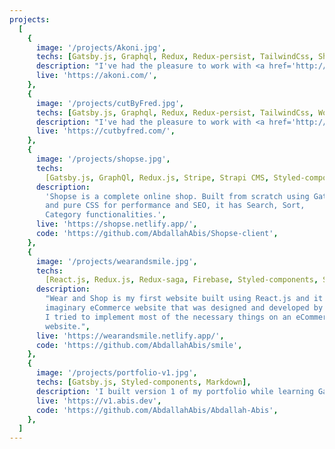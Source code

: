 ```yaml
---
projects:
  [
    {
      image: '/projects/Akoni.jpg',
      techs: [Gatsby.js, Graphql, Redux, Redux-persist, TailwindCss, Shopify CMS],
      description: "I've had the pleasure to work with <a href='http://standby.pa-th.com/' target='_blank'>PATH</a> on another project which is an online presence for Akoni where they can sell their products, I handled most of the UI, Functionality, and API calls while PATH has handled Shopify CMS config."  ,
      live: 'https://akoni.com/',
    },
    {
      image: '/projects/cutByFred.jpg',
      techs: [Gatsby.js, Graphql, Redux, Redux-persist, TailwindCss, Wordpress CMS],
      description: "I've had the pleasure to work with <a href='http://standby.pa-th.com/' target='_blank'>PATH</a> to build an online presence for Cut By Fred where they can sell their products and allow clients to book appointments, I handled most of the UI, Functionality, and API calls while PATH has handled wordpress CMS and some of the UI details."  ,
      live: 'https://cutbyfred.com/',
    },
    {
      image: '/projects/shopse.jpg',
      techs:
        [Gatsby.js, GraphQl, Redux.js, Stripe, Strapi CMS, Styled-components],
      description:
        'Shopse is a complete online shop. Built from scratch using Gatsby
        and pure CSS for performance and SEO, it has Search, Sort,
        Category functionalities.',
      live: 'https://shopse.netlify.app/',
      code: 'https://github.com/AbdallahAbis/Shopse-client',
    },
    {
      image: '/projects/wearandsmile.jpg',
      techs:
        [React.js, Redux.js, Redux-saga, Firebase, Styled-components, Stripe],
      description:
        "Wear and Shop is my first website built using React.js and it's an
        imaginary eCommerce website that was designed and developed by me.
        I tried to implement most of the necessary things on an eCommerce
        website.",
      live: 'https://wearandsmile.netlify.app/',
      code: 'https://github.com/AbdallahAbis/smile',
    },
    {
      image: '/projects/portfolio-v1.jpg',
      techs: [Gatsby.js, Styled-components, Markdown],
      description: 'I built version 1 of my portfolio while learning Gatsby.js, the portfolio has bunch of CSS animations and it was re-designed by me as the design was inspired but another person.',
      live: 'https://v1.abis.dev',
      code: 'https://github.com/AbdallahAbis/Abdallah-Abis',
    },
  ]
---
```

